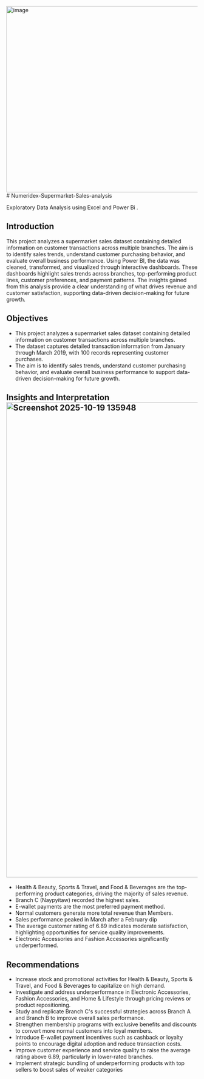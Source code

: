 <img width="4850" height="490" alt="image" src="https://github.com/user-attachments/assets/b65c192e-8ea7-48d9-9eb7-aa2d685f8f11" /># Numeridex-Supermarket-Sales-analysis

Exploratory Data Analysis using Excel and Power Bi .
## Introduction
This project analyzes a supermarket sales dataset containing detailed information on customer transactions across multiple branches. The aim is to identify sales trends, understand customer purchasing behavior, and evaluate overall business performance. Using Power BI, the data was cleaned, transformed, and visualized through interactive dashboards. These dashboards highlight sales trends across branches, top-performing product lines, customer preferences, and payment patterns. The insights gained from this analysis provide a clear understanding of what drives revenue and customer satisfaction, supporting data-driven decision-making for future growth.
## Objectives
* This project analyzes a supermarket sales dataset containing detailed information on customer transactions across multiple branches.
* The dataset captures detailed transaction information from January through March 2019, with 100 records representing customer purchases.
* The aim is to identify sales trends, understand customer purchasing behavior, and evaluate overall business performance to support data-driven decision-making for      future growth.
## Insights and Interpretation<img width="2113" height="1250" alt="Screenshot 2025-10-19 135948" src="https://github.com/user-attachments/assets/ff7cd0e2-77c0-4e1d-a884-f3d0b7f3effc" />

* Health & Beauty, Sports & Travel, and Food & Beverages are the top-performing product categories, driving the majority of sales revenue.
* Branch C (Naypyitaw) recorded the highest sales.
* E-wallet payments are the most preferred payment method.
* Normal customers generate more total revenue than Members.
* Sales performance peaked in March after a February dip
* The average customer rating of 6.89 indicates moderate satisfaction, highlighting opportunities for service quality improvements.
* Electronic Accessories and Fashion Accessories significantly underperformed.
## Recommendations
* Increase stock and promotional activities for Health & Beauty, Sports & Travel, and Food & Beverages to capitalize on high demand.
* Investigate and address underperformance in Electronic Accessories, Fashion Accessories, and Home & Lifestyle through pricing reviews or product repositioning.
* Study and replicate Branch C's successful strategies across Branch A and Branch B to improve overall sales performance.
* Strengthen membership programs with exclusive benefits and discounts to convert more normal customers into loyal members.
* Introduce E-wallet payment incentives such as cashback or loyalty points to encourage digital adoption and reduce transaction costs.
* Improve customer experience and service quality to raise the average rating above 6.89, particularly in lower-rated branches.
* Implement strategic bundling of underperforming products with top sellers to boost sales of weaker categories
